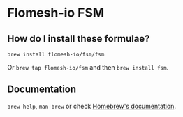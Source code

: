 # Flomesh-io FSM

## How do I install these formulae?

`brew install flomesh-io/fsm/fsm`

Or `brew tap flomesh-io/fsm` and then `brew install fsm`.

## Documentation

`brew help`, `man brew` or check [Homebrew's documentation](https://docs.brew.sh).
